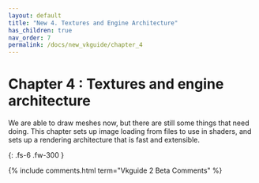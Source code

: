 ```yaml
---
layout: default
title: "New 4. Textures and Engine Architecture"
has_children: true
nav_order: 7
permalink: /docs/new_vkguide/chapter_4
---
```

# Chapter 4 : Textures and engine architecture

We are able to draw meshes now, but there are still some things that need doing. This chapter sets up image loading from files to use in shaders, and sets up a rendering architecture that is fast and extensible.

{: .fs-6 .fw-300 }


{% include comments.html term="Vkguide 2 Beta Comments" %}
